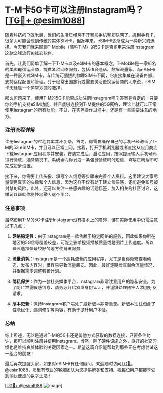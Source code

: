 # T-M卡5G卡可以注册Instagram吗？[[TG💪+ @esim1088](https://t.me/s/esim1088)]

随着科技的飞速发展，我们的生活已经离不开智能手机和互联网了。提到手机卡，很多人可能会想到传统的实体SIM卡，但近年来，eSIM卡逐渐成为一种新兴的选择。今天我们就来聊聊T-Mobile（简称T-M）的5G卡是否能用来注册Instagram这款全球流行的社交软件。

首先，让我们简单了解一下T-M卡以及eSIM卡的基本概念。T-Mobile是一家知名的美国电信运营商，提供各种网络服务，包括语音通话、数据流量等。而eSIM卡是一种嵌入式SIM卡，与传统可插拔的物理SIM卡不同，它直接集成在设备内部，支持远程配置和管理。对于经常出国旅行或需要灵活更换运营商的人来说，eSIM卡无疑是一个非常方便的选择。

那么问题来了，使用T-M的5G卡能否成功注册Instagram呢？答案是肯定的！只要你的手机支持eSIM功能，并且能够连接到T-M提供的5G网络，理论上就可以正常使用Instagram的所有功能。不过，在实际操作过程中，还是有一些需要注意的地方。

### 注册流程详解

注册Instagram的过程其实并不复杂。首先，你需要确保自己的手机已经激活了T-M的5G eSIM卡，并且可以正常上网。接着，打开手机浏览器或者直接从应用商店下载Instagram应用程序并安装。安装完成后，启动应用，按照提示输入手机号码进行验证。通常情况下，系统会向你发送一条包含验证码的短信，填写正确后即可完成初步设置。

接下来，你需要上传头像、填写个人信息等步骤来完善个人资料。这里建议大家尽量使用真实的头像和个人信息，因为这样不仅有助于建立信任感，还能避免账号被封禁的风险。此外，还可以关注一些感兴趣的话题标签，加入相关的社区讨论，这样可以帮助你更快地融入这个平台。

### 注意事项

虽然使用T-M的5G卡注册Instagram没有技术上的障碍，但在实际使用中仍需注意以下几点：

1. **网络稳定性**：由于Instagram是一款依赖于稳定网络的服务，因此如果你所在地区的5G信号覆盖较差，可能会影响视频播放质量或是图片上传速度。所以建议选择信号较好的地方使用该服务。

2. **流量消耗**：Instagram是一个高耗流量的应用程序，尤其是当你频繁查看动态、发布内容时，很容易导致流量超支。因此，最好定期检查剩余流量情况，并根据需求调整套餐计划。

3. **隐私保护**：作为一款社交媒体平台，Instagram非常注重用户的隐私安全。为了防止泄露敏感信息，请务必开启双重身份认证，并谨慎处理陌生人添加好友请求。

4. **版本更新**：保持Instagram客户端处于最新版本非常重要。新版本往往包含了性能优化、漏洞修复等内容，有助于提升用户体验。

### 总结

综上所述，无论是通过T-M的5G卡还是其他方式获取的数据连接，只要条件允许，都可以顺利注册并使用Instagram。当然，除了硬件设施之外，良好的社交习惯也是维持良好体验的关键因素之一。希望这篇介绍能帮助到那些正在考虑尝试这一组合的朋友！

最后再次提醒大家，如果对eSIM卡有任何疑问，欢迎随时访问[TG💪+ @esim1088](https://t.me/s/esim1088)，那里有专业的客服团队为您提供解答和支持。祝每位用户都能享受到愉快便捷的数字生活！

[[TG💪+ @esim1088](https://t.me/s/esim1088) ![Image](https://i.postimg.cc/4NQfJmqS/Snipaste-2025-05-13-00-14-12.png)]